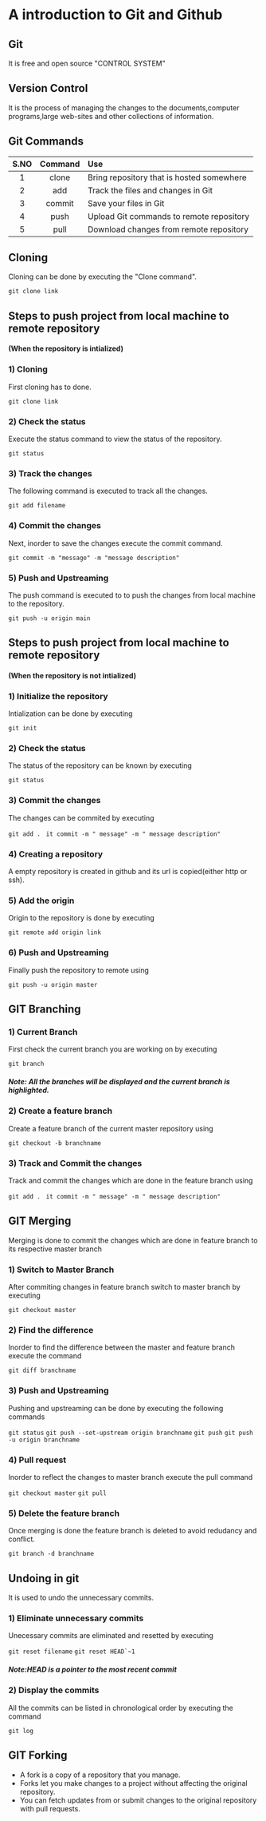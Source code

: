 # A introduction to Git and Github
## Git

It is free and open source "CONTROL SYSTEM"

## Version Control

It is the process of managing the changes to the documents,computer programs,large web-sites and other collections of information.

## Git Commands

| **S.NO**      | **Command**       | **Use**                                       |
|:-------------:|:-----------------:|:----------------------------------------------|
| 1             | clone             | Bring repository that is hosted somewhere     |
| 2             | add               | Track the files and changes in Git            |
| 3             | commit            | Save your files in Git                        |
| 4             | push              | Upload Git commands to remote repository      |
| 5             | pull              | Download changes from remote repository       |

## Cloning

Cloning can be done by executing the "Clone command".

```git clone link```

## Steps to push project from local machine to remote repository
#### (When the repository is intialized)

### 1) Cloning

First cloning has to done.

```git clone link```

### 2) Check the status

Execute the status command to view the status of the repository.

```git status```

### 3) Track the changes

The following command is executed to track all the changes.

```git add filename```

### 4) Commit the changes

Next, inorder to save the changes execute the commit command.

```git commit -m "message" -m "message description"```

### 5) Push and Upstreaming

The push command is executed to to push the changes from local machine to the repository.

```git push -u origin main```

## Steps to push project from local machine to remote repository
#### (When the repository is not intialized)

### 1) Initialize the repository 

Intialization can be done by executing 

```git init```

### 2) Check the status

The status of the repository can be known by executing

 ```git status```

### 3) Commit the changes 

The changes can be commited by executing

```git add . ```
```it commit -m " message" -m " message description"```

### 4) Creating a repository

A empty repository is created in github and its url is copied(either http or ssh).

### 5) Add the origin

Origin to the repository is done by executing 

```git remote add origin link```

### 6) Push and Upstreaming

Finally push the repository to remote using

```git push -u origin master```

## GIT Branching

### 1) Current Branch

First check the current branch you are working on by executing

```git branch```

##### Note: All the branches will be displayed and the current branch is highlighted.

### 2) Create a feature branch

Create a feature branch of the current master repository using

```git checkout -b branchname```

### 3) Track and Commit the changes

Track and commit the changes which are done in the feature branch using 

```git add . ```
```it commit -m " message" -m " message description"```

## GIT Merging

Merging is done to commit the changes which are done in feature branch to its respective master branch

### 1) Switch to Master Branch

After commiting changes in feature branch switch to master branch by executing

```git checkout master```

### 2) Find the difference

Inorder to find the difference between the master and feature branch execute the command

```git diff branchname```

### 3) Push and Upstreaming 

Pushing and upstreaming can be done by executing the following commands

```git status```
```git push --set-upstream origin branchname```
```git push```
```git push -u origin branchname```

### 4) Pull request

Inorder to reflect the changes to master branch execute the pull command

```git checkout master```
```git pull```

### 5) Delete the feature branch 

Once merging is done the feature branch is deleted to avoid redudancy and conflict.

```git branch -d branchname```

## Undoing in git

It is used to undo the unnecessary commits.

### 1) Eliminate unnecessary commits

Unecessary commits are eliminated and resetted by executing

```git reset filename```
```git reset HEAD`~1```

##### Note:HEAD is a pointer to the most recent commit

### 2) Display the commits 

All the commits can be listed in chronological order by executing the command

```git log```

## GIT Forking 

- A fork is a copy of a repository that you manage. 
- Forks let you make changes to a project without affecting the original repository. 
- You can fetch updates from or submit changes to the original repository with pull requests.